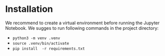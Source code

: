 # Installation

We recommend to create a virtual environment before running the Jupyter Notebook. We sugges to run following commands in the project directory:

- `python3 -m venv .venv`
- `source .venv/bin/activate`
- `pip install  -r requirements.txt`